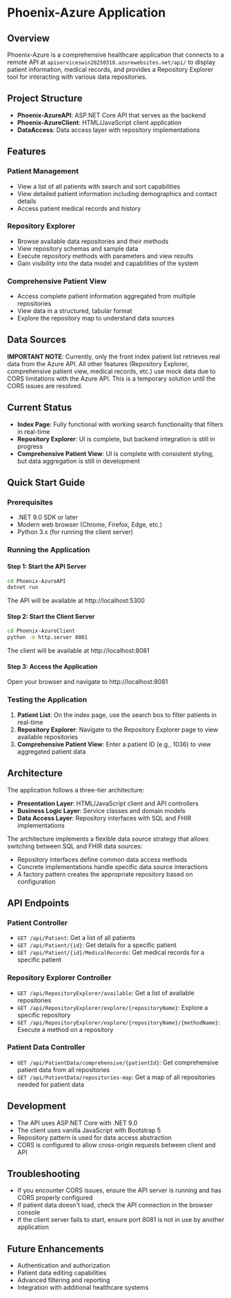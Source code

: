 # Phoenix-Azure Application

## Overview
Phoenix-Azure is a comprehensive healthcare application that connects to a remote API at `apiserviceswin20250318.azurewebsites.net/api/` to display patient information, medical records, and provides a Repository Explorer tool for interacting with various data repositories.

## Project Structure
- **Phoenix-AzureAPI**: ASP.NET Core API that serves as the backend
- **Phoenix-AzureClient**: HTML/JavaScript client application
- **DataAccess**: Data access layer with repository implementations

## Features

### Patient Management
- View a list of all patients with search and sort capabilities
- View detailed patient information including demographics and contact details
- Access patient medical records and history

### Repository Explorer
- Browse available data repositories and their methods
- View repository schemas and sample data
- Execute repository methods with parameters and view results
- Gain visibility into the data model and capabilities of the system

### Comprehensive Patient View
- Access complete patient information aggregated from multiple repositories
- View data in a structured, tabular format
- Explore the repository map to understand data sources

## Data Sources

**IMPORTANT NOTE**: Currently, only the front index patient list retrieves real data from the Azure API. All other features (Repository Explorer, comprehensive patient view, medical records, etc.) use mock data due to CORS limitations with the Azure API. This is a temporary solution until the CORS issues are resolved.

## Current Status
- **Index Page**: Fully functional with working search functionality that filters in real-time
- **Repository Explorer**: UI is complete, but backend integration is still in progress
- **Comprehensive Patient View**: UI is complete with consistent styling, but data aggregation is still in development

## Quick Start Guide

### Prerequisites
- .NET 9.0 SDK or later
- Modern web browser (Chrome, Firefox, Edge, etc.)
- Python 3.x (for running the client server)

### Running the Application

#### Step 1: Start the API Server
```bash
cd Phoenix-AzureAPI
dotnet run
```
The API will be available at http://localhost:5300

#### Step 2: Start the Client Server
```bash
cd Phoenix-AzureClient
python -m http.server 8081
```
The client will be available at http://localhost:8081

#### Step 3: Access the Application
Open your browser and navigate to http://localhost:8081

### Testing the Application
1. **Patient List**: On the index page, use the search box to filter patients in real-time
2. **Repository Explorer**: Navigate to the Repository Explorer page to view available repositories
3. **Comprehensive Patient View**: Enter a patient ID (e.g., 1036) to view aggregated patient data

## Architecture
The application follows a three-tier architecture:
- **Presentation Layer**: HTML/JavaScript client and API controllers
- **Business Logic Layer**: Service classes and domain models
- **Data Access Layer**: Repository interfaces with SQL and FHIR implementations

The architecture implements a flexible data source strategy that allows switching between SQL and FHIR data sources:
- Repository interfaces define common data access methods
- Concrete implementations handle specific data source interactions
- A factory pattern creates the appropriate repository based on configuration

## API Endpoints

### Patient Controller
- `GET /api/Patient`: Get a list of all patients
- `GET /api/Patient/{id}`: Get details for a specific patient
- `GET /api/Patient/{id}/MedicalRecords`: Get medical records for a specific patient

### Repository Explorer Controller
- `GET /api/RepositoryExplorer/available`: Get a list of available repositories
- `GET /api/RepositoryExplorer/explore/{repositoryName}`: Explore a specific repository
- `GET /api/RepositoryExplorer/explore/{repositoryName}/{methodName}`: Execute a method on a repository

### Patient Data Controller
- `GET /api/PatientData/comprehensive/{patientId}`: Get comprehensive patient data from all repositories
- `GET /api/PatientData/repositories-map`: Get a map of all repositories needed for patient data

## Development
- The API uses ASP.NET Core with .NET 9.0
- The client uses vanilla JavaScript with Bootstrap 5
- Repository pattern is used for data access abstraction
- CORS is configured to allow cross-origin requests between client and API

## Troubleshooting
- If you encounter CORS issues, ensure the API server is running and has CORS properly configured
- If patient data doesn't load, check the API connection in the browser console
- If the client server fails to start, ensure port 8081 is not in use by another application

## Future Enhancements
- Authentication and authorization
- Patient data editing capabilities
- Advanced filtering and reporting
- Integration with additional healthcare systems